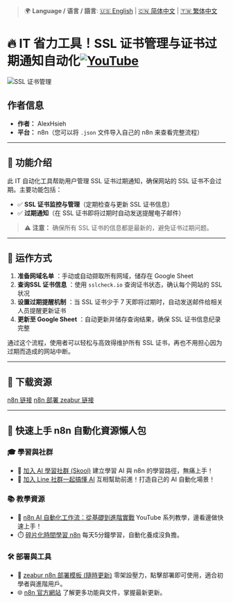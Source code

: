 > 🌍 **Language / 语言 / 語言**: [🇺🇸 English](./readme-en.md) | [🇨🇳 简体中文](./readme-cn.md) | [🇹🇼 繁体中文](./readme.md)

# 🔥 IT 省力工具！SSL 证书管理与证书过期通知自动化[![YouTube](https://img.shields.io/badge/Watch%20on-YouTube-red?logo=youtube)](https://youtu.be/VVXYiKapIKg)

![SSL 证书管理](https://github.com/qwedsazxc78/ai-automation-n8n/blob/main/n8n/4-SSL-checker-automation/cover.png?raw=true)

## 作者信息

* **作者：** AlexHsieh
* **平台：** n8n（您可以将 `.json` 文件导入自己的 n8n 来查看完整流程）

---

## 📌 功能介绍

此 IT 自动化工具帮助用户管理 SSL 证书过期通知，确保网站的 SSL 证书不会过期。主要功能包括：

* ✅ **SSL 证书监控与管理**（定期检查与更新 SSL 证书信息）
* ✅ **过期通知**（在 SSL 证书即将过期时自动发送提醒电子邮件）

> ⚠ **注意：** 确保所有 SSL 证书的信息都是最新的，避免证书过期问题。

---

## 🔧 运作方式

1. **准备网域名单** ：手动或自动撷取所有网域，储存在 Google Sheet
2. **查询SSL 证书信息** ：使用 `sslcheck.io` 查询证书状态，确认每个网站的 SSL 状况
3. **设置过期提醒机制** ：当 SSL 证书少于 7 天即将过期时，自动发送邮件给相关人员提醒更新证书
4. **更新至 Google Sheet** ：自动更新并储存查询结果，确保 SSL 证书信息纪录完整

通过这个流程，使用者可以轻松与高效得维护所有 SSL 证书，再也不用担心因为过期而造成的网站中断。

---

## 🚀 下载资源

[n8n 链接](https://n8n.io/)
[n8n 部署 zeabur 链接](https://zeabur.com/referral?referralCode=qwedsazxc78)

---

## 🚀 快速上手 n8n 自動化資源懶人包

### 🎓 學習與社群

* 🔗 [加入 AI 學習社群 (Skool)](https://www.skool.com/ai-brain-alex/about?ref=5dde9b20e8e7432aa9a01df6e89685f4)
  建立學習 AI 與 n8n 的學習路徑，無痛上手！
* 🔗 [加入 Line 社群一起搞懂 AI](https://line.me/ti/g2/ZypIgLSzVPweRBgBqKvaRU10WEmnotuZOr7Lpg)
  互相幫助前進！打造自己的 AI 自動化場景！

### 📚 教學資源

* 🎥 [n8n AI 自動化工作流：從基礎到進階實戰](https://youtube.com/playlist?list=PLUf88uk7T54I83MBdbuXgUuA8rVklF4FA&si=wHsQw8YJu-erSdLd)
  YouTube 系列教學，邊看邊做快速上手！
* ⏱️ [碎片化時間學習 n8n](https://youtube.com/playlist?list=PLUf88uk7T54Iv6LV2NFgdTghaX2cPhtgH&si=G3gj2qn179ZFUqAZ)
  每天5分鐘學習，自動化養成沒負擔。

### 🛠️ 部署與工具

* 🧩 [zeabur n8n 部署模板 (隨時更新)](https://zeabur.com/zh-TW/templates/0TUVZ7?referralDesktop=qwedsazxc78)
  零架設壓力，點擊部署即可使用，適合初學者與進階用戶。
* 🌐 [n8n 官方網站](https://n8n.io/)
  了解更多功能與文件，掌握最新更新。

